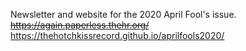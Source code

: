 Newsletter and website for the 2020 April Fool's issue. ~~https://again.paperless.thehr.org/~~ https://thehotchkissrecord.github.io/aprilfools2020/
